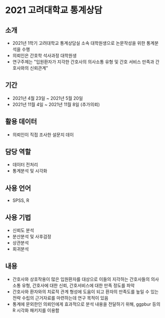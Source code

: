 # 2021 고려대학교 통계상담

## 소개
- 2021년 1학기 고려대학교 통계상담실 소속 대학원생으로 논문작성을 위한 통계분석을 수행
- 의뢰인은 간호학 석사과정 대학원생
- 연구주제는 "입원환자가 지각한 간호사의 의사소통 유형 및 간호 서비스 만족과 간호사와의 신뢰관계"

## 기간
- 2021년 4월 23일 ~ 2021년 5월 20일
- 2021년 11월 4일 ~ 2021년 11월 8일 (추가의뢰)

## 활용 데이터
- 의뢰인이 직접 조사한 설문지 데이

## 담당 역할
- 데이터 전처리
- 통계분석 및 시각화

## 사용 언어
- SPSS, R

## 사용 기법
- 신뢰도 분석
- 분산분석 및 사후검정
- 상관분석
- 회귀분석

## 내용
- 간호사와 상호작용이 많은 입원환자를 대상으로 이들의 지각하는 간호사들의 의사소통 유형, 간호사에 대한 신뢰, 간호서비스에 대한 만족 정도를 파악
- 간호사와 환자와의 치료적 관계 형성에 도움이 되고 환자의 만족도를 높일 수 있는 전략 수립의 근거자료를 마련하는데 연구 목적이 있음
- 통계에 문외한인 의뢰인에게 효과적으로 분석 내용을 전달하기 위해, ggpbur 등의 R 시각화 패키지를 이용함
